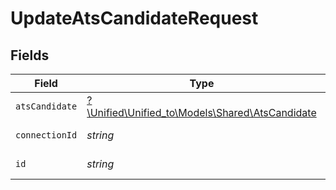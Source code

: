 # UpdateAtsCandidateRequest


## Fields

| Field                                                                                  | Type                                                                                   | Required                                                                               | Description                                                                            |
| -------------------------------------------------------------------------------------- | -------------------------------------------------------------------------------------- | -------------------------------------------------------------------------------------- | -------------------------------------------------------------------------------------- |
| `atsCandidate`                                                                         | [?\Unified\Unified_to\Models\Shared\AtsCandidate](../../models/shared/AtsCandidate.md) | :heavy_minus_sign:                                                                     | N/A                                                                                    |
| `connectionId`                                                                         | *string*                                                                               | :heavy_check_mark:                                                                     | ID of the connection                                                                   |
| `id`                                                                                   | *string*                                                                               | :heavy_check_mark:                                                                     | ID of the Candidate                                                                    |